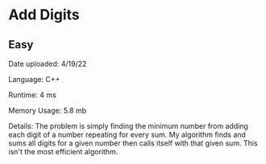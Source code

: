 
# Add Digits

## Easy

Date uploaded: 4/19/22

Language: C++

Runtime: 4 ms

Memory Usage: 5.8 mb

Details: The problem is simply finding the minimum number from adding each digit of a number repeating for every sum. My algorithm finds and sums all digits for a given number then calls itself with that given sum. This isn't the most efficient algorithm.
